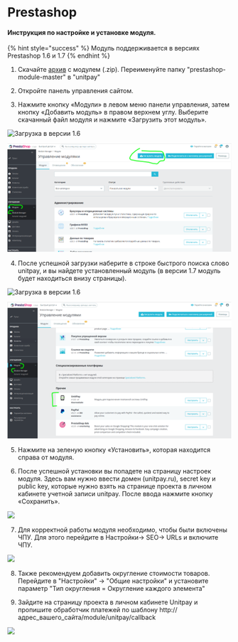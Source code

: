 # Prestashop

#### Инструкция по настройке и установке модуля.

{% hint style="success" %}
Модуль поддерживается в версиях Prestashop 1.6 и 1.7
{% endhint %}

1. Скачайте  [архив](https://github.com/unitpay/prestashop-module/archive/master.zip) с модулем \(.zip\). Переименуйте папку "prestashop-module-master" в "unitpay"

2. Откройте панель управления сайтом. 

3. Нажмите кнопку «Модули» в левом меню панели управления, затем кнопку «Добавить модуль» в правом верхнем углу. Выберите скачанный файл модуля и нажмите «Загрузить этот модуль».

![&#x417;&#x430;&#x433;&#x440;&#x443;&#x437;&#x43A;&#x430; &#x432; &#x432;&#x435;&#x440;&#x441;&#x438;&#x438; 1.6](https://d33v4339jhl8k0.cloudfront.net/docs/assets/551a91dbe4b0221aadf24410/images/577e81f19033605a6aa4da52/file-27BZaodXr1.png)

![&#x417;&#x430;&#x433;&#x440;&#x443;&#x437;&#x43A;&#x430; &#x432; &#x432;&#x435;&#x440;&#x441;&#x438;&#x438; 1.7](../../.gitbook/assets/izobrazhenie-20201126-091449%20%281%29.png)

4. После успешной загрузки наберите в строке быстрого поиска слово unitpay, и вы найдете установленный модуль \(в версии 1.7 модуль будет находиться внизу страницы\).

![&#x417;&#x430;&#x433;&#x440;&#x443;&#x437;&#x43A;&#x430; &#x432; &#x432;&#x435;&#x440;&#x441;&#x438;&#x438; 1.6](https://d33v4339jhl8k0.cloudfront.net/docs/assets/551a91dbe4b0221aadf24410/images/577e82afc697911739f9876d/file-YcqYyKP4G4.png)

![&#x417;&#x430;&#x433;&#x440;&#x443;&#x437;&#x43A;&#x430; &#x432; &#x432;&#x435;&#x440;&#x441;&#x438;&#x438; 1.7](../../.gitbook/assets/izobrazhenie-20201126-103214%20%281%29.png)

5. Нажмите на зеленую кнопку «Установить», которая находится справа от модуля.

6. После успешной установки вы попадете на страницу настроек модуля. Здесь вам нужно ввести домен \(unitpay.ru\), secret key и public key, которые нужно взять на странице проекта в личном кабинете учетной записи unitpay. После ввода нажмите кнопку «Сохранить».

![](https://d33v4339jhl8k0.cloudfront.net/docs/assets/551a91dbe4b0221aadf24410/images/5e68aa7d2c7d3a7e9ae8ffa2/file-BSMM0EhgdA.png)

7. Для корректной работы модуля необходимо, чтобы были включены ЧПУ. Для этого перейдите в Настройки-&gt; SEO-&gt; URLs и включите ЧПУ.

![](https://d33v4339jhl8k0.cloudfront.net/docs/assets/551a91dbe4b0221aadf24410/images/577e82d6c697911739f98770/file-qM3aPbwFKz.png)

8. Также рекомендуем добавить округление стоимости товаров. Перейдите в "Настройки" -&gt; "Общие настройки" и установите параметр "Тип округления = Округление каждого элемента"

9. Зайдите на страницу проекта в личном кабинете Unitpay и пропишите обработчик платежей по шаблону http://адрес\_вашего\_сайта/module/unitpay/callback

![](https://d33v4339jhl8k0.cloudfront.net/docs/assets/551a91dbe4b0221aadf24410/images/577e82e4c697911739f98772/file-sK2wsdJu63.png)

